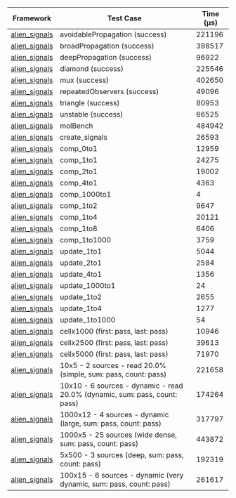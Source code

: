 | Framework | Test Case | Time (μs) |
| --- | --- | --- |
| [alien_signals](https://github.com/medz/alien-signals-dart) | avoidablePropagation (success) | 221196 |
| [alien_signals](https://github.com/medz/alien-signals-dart) | broadPropagation (success) | 398517 |
| [alien_signals](https://github.com/medz/alien-signals-dart) | deepPropagation (success) | 96922 |
| [alien_signals](https://github.com/medz/alien-signals-dart) | diamond (success) | 225546 |
| [alien_signals](https://github.com/medz/alien-signals-dart) | mux (success) | 402650 |
| [alien_signals](https://github.com/medz/alien-signals-dart) | repeatedObservers (success) | 49096 |
| [alien_signals](https://github.com/medz/alien-signals-dart) | triangle (success) | 80953 |
| [alien_signals](https://github.com/medz/alien-signals-dart) | unstable (success) | 66525 |
| [alien_signals](https://github.com/medz/alien-signals-dart) | molBench | 484942 |
| [alien_signals](https://github.com/medz/alien-signals-dart) | create_signals | 26593 |
| [alien_signals](https://github.com/medz/alien-signals-dart) | comp_0to1 | 12959 |
| [alien_signals](https://github.com/medz/alien-signals-dart) | comp_1to1 | 24275 |
| [alien_signals](https://github.com/medz/alien-signals-dart) | comp_2to1 | 19002 |
| [alien_signals](https://github.com/medz/alien-signals-dart) | comp_4to1 | 4363 |
| [alien_signals](https://github.com/medz/alien-signals-dart) | comp_1000to1 | 4 |
| [alien_signals](https://github.com/medz/alien-signals-dart) | comp_1to2 | 9647 |
| [alien_signals](https://github.com/medz/alien-signals-dart) | comp_1to4 | 20121 |
| [alien_signals](https://github.com/medz/alien-signals-dart) | comp_1to8 | 6406 |
| [alien_signals](https://github.com/medz/alien-signals-dart) | comp_1to1000 | 3759 |
| [alien_signals](https://github.com/medz/alien-signals-dart) | update_1to1 | 5044 |
| [alien_signals](https://github.com/medz/alien-signals-dart) | update_2to1 | 2584 |
| [alien_signals](https://github.com/medz/alien-signals-dart) | update_4to1 | 1356 |
| [alien_signals](https://github.com/medz/alien-signals-dart) | update_1000to1 | 24 |
| [alien_signals](https://github.com/medz/alien-signals-dart) | update_1to2 | 2655 |
| [alien_signals](https://github.com/medz/alien-signals-dart) | update_1to4 | 1277 |
| [alien_signals](https://github.com/medz/alien-signals-dart) | update_1to1000 | 54 |
| [alien_signals](https://github.com/medz/alien-signals-dart) | cellx1000 (first: pass, last: pass) | 10946 |
| [alien_signals](https://github.com/medz/alien-signals-dart) | cellx2500 (first: pass, last: pass) | 39613 |
| [alien_signals](https://github.com/medz/alien-signals-dart) | cellx5000 (first: pass, last: pass) | 71970 |
| [alien_signals](https://github.com/medz/alien-signals-dart) | 10x5 - 2 sources - read 20.0% (simple, sum: pass, count: pass) | 221658 |
| [alien_signals](https://github.com/medz/alien-signals-dart) | 10x10 - 6 sources - dynamic - read 20.0% (dynamic, sum: pass, count: pass) | 174264 |
| [alien_signals](https://github.com/medz/alien-signals-dart) | 1000x12 - 4 sources - dynamic (large, sum: pass, count: pass) | 317797 |
| [alien_signals](https://github.com/medz/alien-signals-dart) | 1000x5 - 25 sources (wide dense, sum: pass, count: pass) | 443872 |
| [alien_signals](https://github.com/medz/alien-signals-dart) | 5x500 - 3 sources (deep, sum: pass, count: pass) | 192319 |
| [alien_signals](https://github.com/medz/alien-signals-dart) | 100x15 - 6 sources - dynamic (very dynamic, sum: pass, count: pass) | 261617 |
